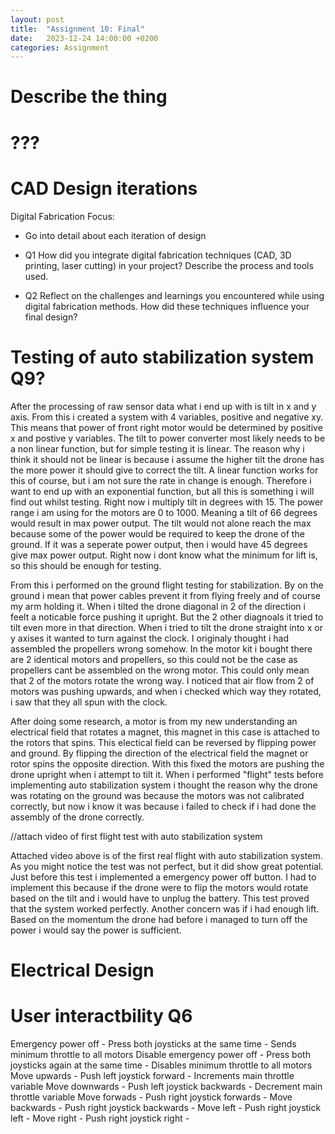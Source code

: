```yaml
---
layout: post
title:  "Assignment 10: Final"
date:   2023-12-24 14:00:00 +0200
categories: Assignment
--- 
```


# Describe the thing

# ???


# CAD Design iterations
Digital Fabrication Focus:
- Go into detail about each iteration of design

- Q1 How did you integrate digital fabrication techniques (CAD, 3D printing, laser cutting) in your project? Describe the process and tools used.

- Q2 Reflect on the challenges and learnings you encountered while using digital fabrication methods. How did these techniques influence your final design?






# Testing of auto stabilization system Q9?

After the processing of raw sensor data what i end up with is tilt in x and y axis. From this i created a system with 4 variables, positive and negative xy. This means that power of front right motor would be determined by positive x and postive y variables. The tilt to power converter most likely needs to be a non linear function, but for simple testing it is linear. The reason why i think it should not be linear is because i assume the higher tilt the drone has the more power it should give to correct the tilt. A linear function works for this of course, but i am not sure the rate in change is enough. Therefore i want to end up with an exponential function, but all this is something i will find out whilst testing. Right now i multiply tilt in degrees with 15. The power range i am using for the motors are 0 to 1000. Meaning a tilt of 66 degrees would result in max power output. The tilt would not alone reach the max because some of the power would be required to keep the drone of the ground. If it was a seperate power output, then i would have 45 degrees give max power output. Right now i dont know what the minimum for lift is, so this should be enough for testing.

From this i performed on the ground flight testing for stabilization. By on the ground i mean that power cables prevent it from flying freely and of course my arm holding it. When i tilted the drone diagonal in 2 of the direction i feelt a noticable force pushing it upright. But the 2 other diagnoals it tried to tilt even more in that direction. When i tried to tilt the drone straight into x or y axises it wanted to turn against the clock. I originaly thought i had assembled the propellers wrong somehow. In the motor kit i bought there are 2 identical motors and propellers, so this could not be the case as propellers cant be assembled on the wrong motor. This could only mean that 2 of the motors rotate the wrong way. I noticed that air flow from 2 of motors was pushing upwards, and when i checked which way they rotated, i saw that they all spun with the clock. 

After doing some research, a motor is from my new understanding an electrical field that rotates a magnet, this magnet in this case is attached to the rotors that spins. This electical field can be reversed by flipping power and ground. By flipping the direction of the electrical field the magnet or rotor spins the opposite direction. With this fixed the motors are pushing the drone upright when i attempt to tilt it. When i performed "flight" tests before implementing auto stabilization system i thought the reason why the drone was rotating on the ground was because the motors was not calibrated correctly, but now i know it was because i failed to check if i had done the assembly of the drone correctly. 

//attach video of first flight test with auto stabilization system

Attached video above is of the first real flight with auto stabilization system. As you might notice the test was not perfect, but it did show great potential. Just before this test i implemented a emergency power off button. I had to implement this because if the drone were to flip the motors would rotate based on the tilt and i would have to unplug the battery. This test proved that the system worked perfectly. Another concern was if i had enough lift. Based on the momentum the drone had before i managed to turn off the power i would say the power is sufficient.





# Electrical Design


# User interactbility Q6

Emergency power off - Press both joysticks at the same time - Sends minimum throttle to all motors
Disable emergency power off - Press both joysticks again at the same time - Disables minimum throttle to all motors
Move upwards - Push left joystick forward - Increments main throttle variable
Move downwards - Push left joystick backwards - Decrement main throttle variable
Move forwads - Push right joystick forwards - 
Move backwards - Push right joystick backwards -
Move left - Push right joystick left - 
Move right - Push right joystick right -
